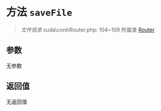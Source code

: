 # 方法 `saveFile`

> *文件信息* suda\core\Router.php: 104~109
> 所属类 [Router](../Router.md)




## 参数


无参数


## 返回值

无返回值
